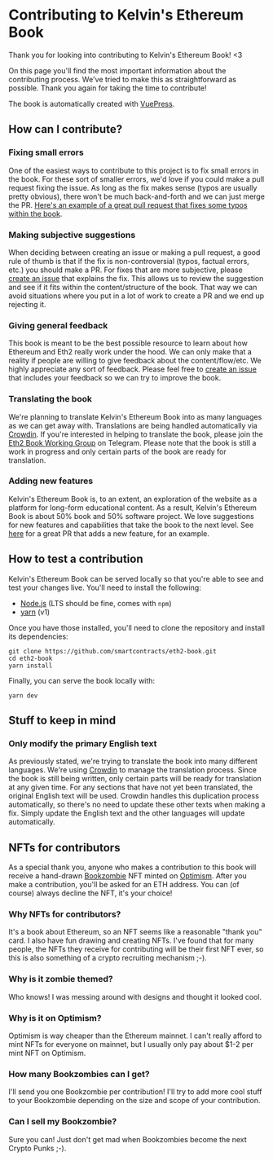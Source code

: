 # Contributing to Kelvin's Ethereum Book

Thank you for looking into contributing to Kelvin's Ethereum Book! <3

On this page you'll find the most important information about the contributing process. We've tried to make this as straightforward as possible. Thank you again for taking the time to contribute!

The book is automatically created with [VuePress](https://vuepress.vuejs.org/).

## How can I contribute?

### Fixing small errors

One of the easiest ways to contribute to this project is to fix small errors in the book. For these sort of smaller errors, we'd love if you could make a pull request fixing the issue. As long as the fix makes sense (typos are usually pretty obvious), there won't be much back-and-forth and we can just merge the PR. [Here's an example of a great pull request that fixes some typos within the book](https://github.com/smartcontracts/eth2-book/pull/15).

### Making subjective suggestions

When deciding between creating an issue or making a pull request, a good rule of thumb is that if the fix is non-controversial (typos, factual errors, etc.) you should make a PR. For fixes that are more subjective, please [create an issue](https://github.com/smartcontracts/eth2-book/issue) that explains the fix. This allows us to review the suggestion and see if it fits within the content/structure of the book. That way we can avoid situations where you put in a lot of work to create a PR and we end up rejecting it.

### Giving general feedback

This book is meant to be the best possible resource to learn about how Ethereum and Eth2 really work under the hood. We can only make that a reality if people are willing to give feedback about the content/flow/etc. We highly appreciate any sort of feedback. Please feel free to [create an issue](https://github.com/smartcontracts/eth2-book/issue) that includes your feedback so we can try to improve the book.

### Translating the book

We're planning to translate Kelvin's Ethereum Book into as many languages as we can get away with. Translations are being handled automatically via [Crowdin](https://crowdin.com/). If you're interested in helping to translate the book, please join the [Eth2 Book Working Group](https://t.me/+QdbYrQtP0zE3ZDVh) on Telegram. Please note that the book is still a work in progress and only certain parts of the book are ready for translation.

### Adding new features

Kelvin's Ethereum Book is, to an extent, an exploration of the website as a platform for long-form educational content. As a result, Kelvin's Ethereum Book is about 50% book and 50% software project. We love suggestions for new features and capabilities that take the book to the next level. See [here](https://github.com/smartcontracts/eth2-book/pull/7) for a great PR that adds a new feature, for an example.

## How to test a contribution

Kelvin's Ethereum Book can be served locally so that you're able to see and test your changes live. You'll need to install the following:

- [Node.js](https://nodejs.org/en/) (LTS should be fine, comes with `npm`)
- [yarn](https://classic.yarnpkg.com/en/docs/install) (v1)

Once you have those installed, you'll need to clone the repository and install its dependencies:

```
git clone https://github.com/smartcontracts/eth2-book.git
cd eth2-book
yarn install
```

Finally, you can serve the book locally with:

```
yarn dev
```

## Stuff to keep in mind

### Only modify the primary English text

As previously stated, we're trying to translate the book into many different languages. We're using [Crowdin](https://crowdin.com/) to manage the translation process. Since the book is still being written, only certain parts will be ready for translation at any given time. For any sections that have not yet been translated, the original English text will be used. Crowdin handles this duplication process automatically, so there's no need to update these other texts when making a fix. Simply update the English text and the other languages will update automatically.

## NFTs for contributors

As a special thank you, anyone who makes a contribution to this book will receive a hand-drawn [Bookzombie](https://quixotic.io/collection/bookzombies) NFT minted on [Optimism](https://optimism.io). After you make a contribution, you'll be asked for an ETH address. You can (of course) always decline the NFT, it's your choice!

### Why NFTs for contributors?

It's a book about Ethereum, so an NFT seems like a reasonable "thank you" card. I also have fun drawing and creating NFTs. I've found that for many people, the NFTs they receive for contributing will be their first NFT ever, so this is also something of a crypto recruiting mechanism ;-).

### Why is it zombie themed?

Who knows! I was messing around with designs and thought it looked cool.

### Why is it on Optimism?

Optimism is way cheaper than the Ethereum mainnet. I can't really afford to mint NFTs for everyone on mainnet, but I usually only pay about $1-2 per mint NFT on Optimism.

### How many Bookzombies can I get?

I'll send you one Bookzombie per contribution! I'll try to add more cool stuff to your Bookzombie depending on the size and scope of your contribution.

### Can I sell my Bookzombie?

Sure you can! Just don't get mad when Bookzombies become the next Crypto Punks ;-).
